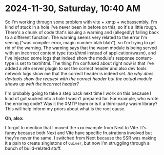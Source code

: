 # 2024-11-30, Saturday, 10:40 AM

So I'm working through some problem with vite + xmtp + webassembly. I'm kind of
stuck in a hole I've never been in before on this, so it's a little rough.
There's a chunk of code that's issuing a warning and (allegedly) falling back to
a different function. The warning seems very related to the error I'm seeing
("was compiler error, magic number blah blah"), so I'm trying to get rid of the
warning. The warning says that the wasm module is being served with an incorrect
content type (text/html instead of application/wasm), and I've injected some
logs that indeed show the module's response content-type is set to text/html.
The thing I'm confused about right now is that I've added a vite server plugin
to set the correct header and also dev tools network logs show me that the
correct header is indeed set. _So why does devtools show the request with the
correct header but the actual module shows up with the incorrect header?_

I'm probably going to take a step back next time I work on this because I kind
of got sucked into a hole I wasn't prepared for. For example, who wrote the
erroring code? Was it the XMTP team or is it a third-party wasm library? This
will help inform my priors about what is the root cause.

__Oh, also:__

I forgot to mention that I moved the xxo example from Next to Vite. It's funny
because both Next and Vite have specific frustrations involved but they're never
the same. I switched from Next because the SSR was making it a pain to create
singletons of `Quiver`, but now I'm struggling through a bunch of build-related
stuff.

